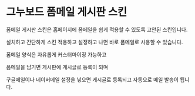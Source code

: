 # 그누보드 폼메일 게시판 스킨

폼메일 게시판 스킨은 홈페이지에 폼페일을 쉽게 적용할 수 있도록 고안된 스킨입니다.

설치하고 간단하게 스킨 적용하고 설정하고 나면 바로 폼메일로 사용할 수 있습니다.

폼메일 양식은 자유롭게 커스터마이징 가능하고

폼메일을 남기면 게시판에 게시글로 등록이 되며

구글메일이나 네이버메일 설정을 넣으면 게시글로 등록되고 자동으로 메일 발송이 됩니다.